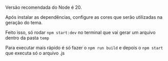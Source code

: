 Versão recomendada do Node é 20.


Após instalar as dependências, configure as cores que serão utilizadas na geração do tema.

Feito isso, só rodar `npm start:dev` no terminal que vai gerar um arquivo dentro da pasta `temp`

Para executar mais rápido é só fazer o `npm run build` e depois o `npm start` que executa só o arquivo .js